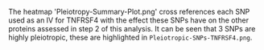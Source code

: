 The heatmap 'Pleiotropy-Summary-Plot.png' cross references each SNP used as an IV for TNFRSF4 with the effect these SNPs have on the other proteins assessed in step 2 of this analysis. It can be seen that 3 SNPs are highly pleiotropic, these are highlighted in `Pleiotropic-SNPs-TNFRSF4.png`.
